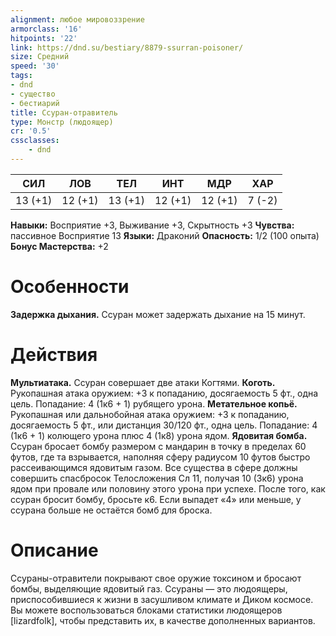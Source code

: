 ```yaml
---
alignment: любое мировоззрение
armorclass: '16'
hitpoints: '22'
link: https://dnd.su/bestiary/8879-ssurran-poisoner/
size: Средний
speed: '30'
tags:
- dnd
- существо
- бестиарий
title: Ссуран-отравитель
type: Монстр (людоящер)
cr: '0.5'
cssclasses:
    - dnd
---
```



| СИЛ | ЛОВ | ТЕЛ | ИНТ | МДР | ХАР |
|---|---|---|---|---|---|
| 13 (+1) | 12 (+1) | 13 (+1) | 12 (+1) | 12 (+1) | 7 (-2) |
**Навыки:** Восприятие +3, Выживание +3, Скрытность +3
**Чувства:** пассивное Восприятие 13
**Языки:** Драконий
**Опасность:** 1/2 (100 опыта)
**Бонус Мастерства:** +2


# Особенности
**Задержка дыхания.** Ссуран может задержать дыхание на 15 минут.


# Действия
**Мультиатака.** Ссуран совершает две атаки Когтями.
**Коготь.** Рукопашная атака оружием: +3 к попаданию, досягаемость 5 фт., одна цель. Попадание: 4 (1к6 + 1) рубящего урона.
**Метательное копьё.** Рукопашная или дальнобойная атака оружием: +3 к попаданию, досягаемость 5 фт., или дистанция 30/120 фт., одна цель. Попадание: 4 (1к6 + 1) колющего урона плюс 4 (1к8) урона ядом.
**Ядовитая бомба.** Ссуран бросает бомбу размером с мандарин в точку в пределах 60 футов, где та взрывается, наполняя сферу радиусом 10 футов быстро рассеивающимся ядовитым газом. Все существа в сфере должны совершить спасбросок Телосложения Сл 11, получая 10 (3к6) урона ядом при провале или половину этого урона при успехе. После того, как ссуран бросит бомбу, бросьте к6. Если выпадет «4» или меньше, у ссурана больше не остаётся бомб для броска.


# Описание
Ссураны-отравители покрывают свое оружие токсином и бросают бомбы, выделяющие ядовитый газ.      Ссураны — это людоящеры, приспособившиеся к жизни в засушливом климате и Диком космосе. Вы можете воспользоваться блоками статистики людоящеров [lizardfolk], чтобы представить их, в качестве дополненных вариантов.